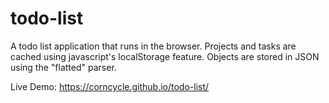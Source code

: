 # todo-list

A todo list application that runs in the browser. Projects and tasks are cached using javascript's localStorage feature. Objects are stored in JSON using the "flatted" parser.

Live Demo: https://corncycle.github.io/todo-list/